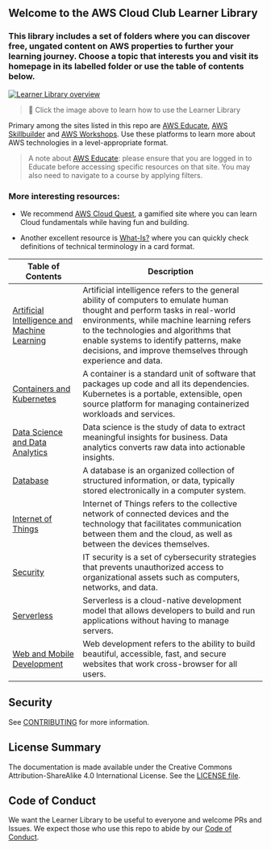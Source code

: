 ## Welcome to the AWS Cloud Club Learner Library

### This library includes a set of folders where you can discover free, ungated content on AWS properties to further your learning journey. Choose a topic that interests you and visit its homepage in its labelled folder or use the table of contents below. 

[![Learner Library overview ](https://img.youtube.com/vi/5QMuHqLnqqU/0.jpg)](https://www.youtube.com/watch?v=5QMuHqLnqqU "Learner Library Overview - Click to Watch!")
> 🎥 Click the image above to learn how to use the Learner Library


Primary among the sites listed in this repo are [AWS Educate](https://www.awseducate.com/), [AWS Skillbuilder](https://explore.skillbuilder.aws/learn) and [AWS Workshops](https://workshops.aws/). Use these platforms to learn more about AWS technologies in a level-appropriate format.

> A note about [AWS Educate](https://www.awseducate.com/): please ensure that you are logged in to Educate before accessing specific resources on that site. You may also need to navigate to a course by applying filters.

### More interesting resources:

- We recommend [AWS Cloud Quest](https://explore.skillbuilder.aws/learn/course/11458/play/42651/play-cloud-quest-cloud-practitioner), a gamified site where you can learn Cloud fundamentals while having fun and building.

- Another excellent resource is [What-Is?](https://aws.amazon.com/what-is/) where you can quickly check definitions of technical terminology in a card format.

| Table of Contents                                              | Description                                                                                                                                                                                                                                                                                                              |
|---------------------------------------------------------------|--------------------------------------------------------------------------------------------------------------------------------------------------------------------------------------------------------------------------------------------------------------------------------------------------------------------------|
| [Artificial Intelligence and Machine Learning](/AI_ML)        | Artificial intelligence refers to the general ability of computers to emulate human thought and perform tasks in real-world environments, while machine learning refers to the technologies and algorithms that enable systems to identify patterns, make decisions, and improve themselves through experience and data. |
| [Containers and Kubernetes](/Containers_Kubernetes)           | A container is a standard unit of software that packages up code and all its dependencies. Kubernetes is a portable, extensible, open source platform for managing containerized workloads and services.                                                                                                                  |
| [Data Science and Data Analytics](/DataScience_DataAnalytics) | Data science is the study of data to extract meaningful insights for business. Data analytics converts raw data into actionable insights.                                                                                                                                                                                |
| [Database](/Database)                                         | A database is an organized collection of structured information, or data, typically stored electronically in a computer system.                                                                                                                                                                                          |
| [Internet of Things](/IoT)                                    | Internet of Things refers to the collective network of connected devices and the technology that facilitates communication between them and the cloud, as well as between the devices themselves.                                                                                                                        |
| [Security](/Security)                                         | IT security is a set of cybersecurity strategies that prevents unauthorized access to organizational assets such as computers, networks, and data.                                                                                                                                                                        |
| [Serverless](/Serverless)                                     | Serverless is a cloud-native development model that allows developers to build and run applications without having to manage servers.                                                                                                                                                                                    |
| [Web and Mobile Development](/Web_Mobile_Development)            | Web development refers to the ability to build beautiful, accessible, fast, and secure websites that work cross-browser for all users.                                                                                                                                                                     |

## Security

See [CONTRIBUTING](CONTRIBUTING.md#security-issue-notifications) for more information.

## License Summary

The documentation is made available under the Creative Commons Attribution-ShareAlike 4.0 International License. See the [LICENSE file](LICENSE.md).

## Code of Conduct

We want the Learner Library to be useful to everyone and welcome PRs and Issues. We expect those who use this repo to abide by our [Code of Conduct](https://aws.github.io/code-of-conduct).

